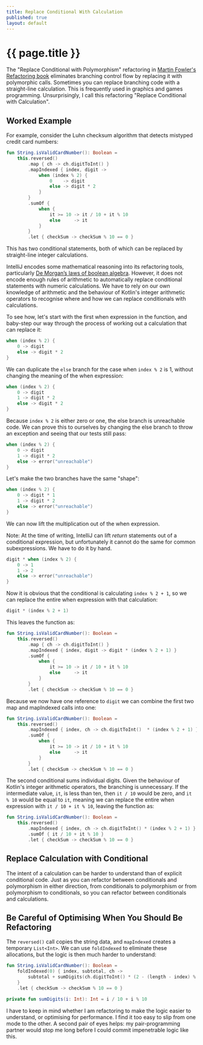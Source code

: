 ```yaml
---
title: Replace Conditional With Calculation
published: true
layout: default
---
```

# {{ page.title }}

The "Replace Conditional with Polymorphism" refactoring in [Martin Fowler's Refactoring book](https://refactoring.com) eliminates branching control flow by replacing it with polymorphic calls. Sometimes you can replace branching code with a straight-line calculation. This is frequently used in graphics and games programming. Unsurprisingly, I call this refactoring "Replace Conditional with Calculation".

## Worked Example

For example, consider the Luhn checksum algorithm that detects mistyped credit card numbers:

```kotlin
fun String.isValidCardNumber(): Boolean =
    this.reversed()
        .map { ch -> ch.digitToInt() }
        .mapIndexed { index, digit ->
            when (index % 2) {
                0    -> digit
                else -> digit * 2
            }
        }
        .sumOf {
            when {
                it >= 10 -> it / 10 + it % 10
                else     -> it
            }
        }
        .let { checkSum -> checkSum % 10 == 0 }
```

This has two conditional statements, both of which can be replaced by straight-line integer calculations.

IntelliJ encodes some mathematical reasoning into its refactoring tools, particularly [De Morgan’s laws of boolean algebra](https://en.m.wikipedia.org/wiki/De_Morgan%27s_laws). However, it does not encode enough rules of arithmetic to automatically replace conditional statements with numeric calculations. We have to rely on our own knowledge of arithmetic and the behaviour of Kotlin's integer arithmetic operators to recognise where and how we can replace conditionals with calculations.

To see how, let's start with the first when expression in the function, and baby-step our way through the process of working out a calculation that can replace it:

```kotlin
when (index % 2) {
    0 -> digit
    else -> digit * 2
}
```

We can duplicate the `else` branch for the case when `index % 2` is 1, without changing the meaning of the when expression:

```kotlin
when (index % 2) {
    0 -> digit
    1 -> digit * 2
    else -> digit * 2
}
```

Because `index % 2` is either zero or one, the else branch is unreachable code. We can prove this to ourselves by changing the else branch to throw an exception and seeing that our tests still pass: 

```kotlin
when (index % 2) {
    0 -> digit
    1 -> digit * 2
    else -> error("unreachable")
}
```

Let's make the two branches have the same "shape":

```kotlin
when (index % 2) {
    0 -> digit * 1
    1 -> digit * 2
    else -> error("unreachable")
}
```

We can now lift the multiplication out of the when expression. 


Note: At the time of writing, IntelliJ can lift _return_ statements out of a conditional expression, but unfortunately it cannot do the same for common subexpressions. We have to do it by hand.


```kotlin
digit * when (index % 2) {
    0 -> 1
    1 -> 2
    else -> error("unreachable")
}
```

Now it is obvious that the conditional is calculating `index % 2 + 1`, so we can replace the entire when expression with that calculation:

```kotlin
digit * (index % 2 + 1)
```

This leaves the function as:

```kotlin
fun String.isValidCardNumber(): Boolean =
    this.reversed()
        .map { ch -> ch.digitToInt() }
        .mapIndexed { index, digit -> digit * (index % 2 + 1) }
        .sumOf {
            when {
                it >= 10 -> it / 10 + it % 10
                else     -> it
            }
        }
        .let { checkSum -> checkSum % 10 == 0 }
```

Because we now have one reference to `digit` we can combine the first two map and mapIndexed calls into one:

```kotlin
fun String.isValidCardNumber(): Boolean =
    this.reversed()
        .mapIndexed { index, ch -> ch.digitToInt()  * (index % 2 + 1) }
        .sumOf {
            when {
                it >= 10 -> it / 10 + it % 10
                else     -> it
            }
        }
        .let { checkSum -> checkSum % 10 == 0 }
```

The second conditional sums individual digits.
Given the behaviour of Kotlin's integer arithmetic operators, the branching is unnecessary. 
If the intermediate value, `it`, is less than ten, then `it / 10` would be zero, and `it % 10` would be equal to `it`, meaning we can replace the entire when expression with `it / 10 + it % 10`, leaving the function as: 

```kotlin
fun String.isValidCardNumber(): Boolean =
    this.reversed()
        .mapIndexed { index, ch -> ch.digitToInt() * (index % 2 + 1) }
        .sumOf { it / 10 + it % 10 }
        .let { checkSum -> checkSum % 10 == 0 }
```


## Replace Calculation with Conditional

The intent of a calculation can be harder to understand than of explicit conditional code. 
Just as you can refactor between conditionals and polymorphism in either direction, from conditionals to polymorphism or from polymorphism to conditionals, so you can refactor between conditionals and calculations.


## Be Careful of Optimising When You Should Be Refactoring

The `reversed()` call copies the string data, and `mapIndexed` creates a temporary `List<Int>`. We can use `foldIndexed` to eliminate these allocations, but the logic is then much harder to understand:

```kotlin
fun String.isValidCardNumber(): Boolean =
    foldIndexed(0) { index, subtotal, ch -> 
        subtotal + sumDigits(ch.digitToInt() * (2 - (length - index) % 2)) 
    }
    .let { checkSum -> checkSum % 10 == 0 }

private fun sumDigits(i: Int): Int = i / 10 + i % 10
```

I have to keep in mind whether I am refactoring to make the logic easier to understand, or optimising for performance.
I find it too easy to slip from one mode to the other.
A second pair of eyes helps: my pair-programming partner would stop me long before I could commit impenetrable logic like this.
